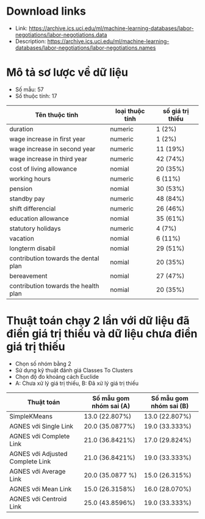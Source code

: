 # Download links
* Link: https://archive.ics.uci.edu/ml/machine-learning-databases/labor-negotiations/labor-negotiations.data
* Description: https://archive.ics.uci.edu/ml/machine-learning-databases/labor-negotiations/labor-negotiations.names

# Mô tả sơ lược về dữ liệu
* Số mẫu: 57
* Số thuộc tính: 17

|Tên thuộc tinh|loại thuộc tính|số giá trị thiếu|
|---|---|---|
|duration|numeric|1 (2%)|
|wage increase in first year|numeric|1 (2%)|
|wage increase in second year|numeric|11 (19%)|
|wage increase in third year|numeric|42 (74%)|
|cost of living allowance|nomial|20 (35%)|
|working hours|numeric|6 (11%)|
|pension|nomial|30 (53%)|
|standby pay|numeric|48 (84%)|
|shift differencial|numeric|26 (46%)|
|education allowance|nomial|35 (61%)|
|statutory holidays|numeric|4 (7%)|
|vacation|nomial|6 (11%)|
|longterm disabil|nomial|29 (51%)|
|contribution towards the dental plan|nomial|20 (35%)|
|bereavement|nomial|27 (47%)|
|contribution towards the health plan|nomial|20 (35%)|

# Thuật toán chạy 2 lần với dữ liệu đã điền giá trị thiếu và dữ liệu chưa điền giá trị thiếu
* Chọn số nhóm bằng 2
* Sử dụng kỹ thuật đánh giá Classes To Clusters
* Chọn độ đo khoảng cách Euclide
* A: Chưa xử lý giá trị thiếu, B: Đã xử lý giá trị thiếu

|Thuật toán|Số mẫu gom nhóm sai (A)|Số mẫu gom nhóm sai (B)|
|---|---|---|
|SimpleKMeans|13.0 (22.807%)|13.0 (22.807%)|
|AGNES với Single Link|20.0 (35.0877%)|19.0 (33.333%)|
|AGNES với Complete Link|21.0 (36.8421%)|17.0 (29.824%)|
|AGNES với Adjusted Complete Link|21.0 (36.8421%)|19.0 (33.333%)|
|AGNES với Average Link|20.0 (35.0877 %)|15.0 (26.315%)|
|AGNES với Mean Link|15.0 (26.3158%)|16.0 (28.070%)|
|AGNES với Centroid Link|25.0 (43.8596%)|19.0 (33.333%)|